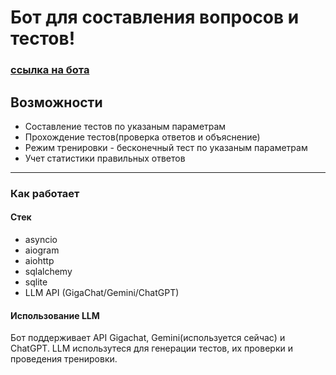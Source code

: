 # Бот для составления вопросов и тестов!
### [ссылка на бота](https://t.me/testsproject_bot)

## Возможности
* Составление тестов по указаным параметрам
* Прохождение тестов(проверка ответов и объяснение)
* Режим тренировки - бесконечный тест по указаным параметрам
* Учет статистики правильных ответов

---
### Как работает
#### Стек
* asyncio
* aiogram
* aiohttp
* sqlalchemy
* sqlite
* LLM API (GigaChat/Gemini/ChatGPT)

#### Использование LLM
Бот поддерживает API Gigachat, Gemini(используется сейчас) и ChatGPT.
LLM использутеся для генерации тестов, их проверки и проведения тренировки.
